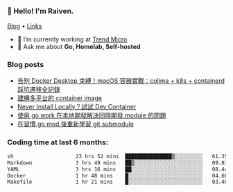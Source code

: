 <!-- ![Codewars](https://www.codewars.com/users/omegaatt36/badges/small) -->
### 👋 Hello! I'm Raiven.
[Blog](https://www.omegaatt.com) • [Links](https://link.omegaatt.com)

- 🔭 I’m currently working at [Trend Micro](https://www.trendmicro.com)
- 💬 Ask me about **Go, Homelab, Self-hosted**

### Blog posts
<!-- BLOG-POST-LIST:START -->
- [告別 Docker Desktop 束縛！macOS 容器實戰：colima + k8s + containerd 踩坑遷移全記錄](https://www.omegaatt.com/blogs/develop/2025/colima_docker_alternative_on_macos/)
- [建構多平台的 container image](https://www.omegaatt.com/blogs/develop/2025/building_multiple_platform_container_image/)
- [Never Install Locally？試試 Dev Container](https://www.omegaatt.com/blogs/develop/2025/dev_container/)
- [使用 go work 在本地開發解決同時開發 module 的問題](https://www.omegaatt.com/blogs/develop/2025/go_module_and_go_work/)
- [在習慣 go mod 後重新學習 git submodule](https://www.omegaatt.com/blogs/develop/2025/git_submodule_turorial/)
<!-- BLOG-POST-LIST:END -->

### Coding time at last 6 months:
<!--START_SECTION:waka-->

```txt
sh                    23 hrs 52 mins  ███████████████▒░░░░░░░░░   61.35 %
Markdown              3 hrs 49 mins   ██▒░░░░░░░░░░░░░░░░░░░░░░   09.83 %
YAML                  3 hrs 16 mins   ██░░░░░░░░░░░░░░░░░░░░░░░   08.44 %
Docker                1 hr 48 mins    █░░░░░░░░░░░░░░░░░░░░░░░░   04.66 %
Makefile              1 hr 21 mins    █░░░░░░░░░░░░░░░░░░░░░░░░   03.48 %
```

<!--END_SECTION:waka-->
